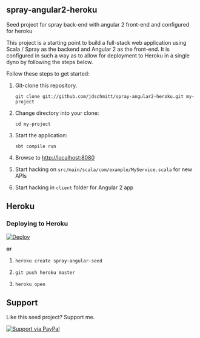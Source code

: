 ## spray-angular2-heroku

Seed project for spray back-end with angular 2 front-end and configured for heroku

This project is a starting point to build a full-stack web application using Scala / Spray as the backend and Angular 2 as the front-end. It is configured in such a way as to allow for deployment to Heroku in a single dyno by following the steps below.

Follow these steps to get started:

1. Git-clone this repository.

   `git clone git://github.com/jdschmitt/spray-angular2-heroku.git my-project`

2. Change directory into your clone:

   `cd my-project`

3. Start the application:

   `sbt compile run`

4. Browse to [http://localhost:8080](http://localhost:8080/)

5. Start hacking on `src/main/scala/com/example/MyService.scala` for new APIs

6. Start hacking in `client` folder for Angular 2 app

## Heroku

### Deploying to Heroku
[![Deploy](https://www.herokucdn.com/deploy/button.svg)](https://heroku.com/deploy)

**or**

1. `heroku create spray-angular-seed`

2. `git push heroku master`

3. `heroku open`


## Support
Like this seed project? Support me.

[![Support via PayPal](https://cdn.rawgit.com/twolfson/paypal-github-button/1.0.0/dist/button.svg)](https://www.paypal.me/shaty)